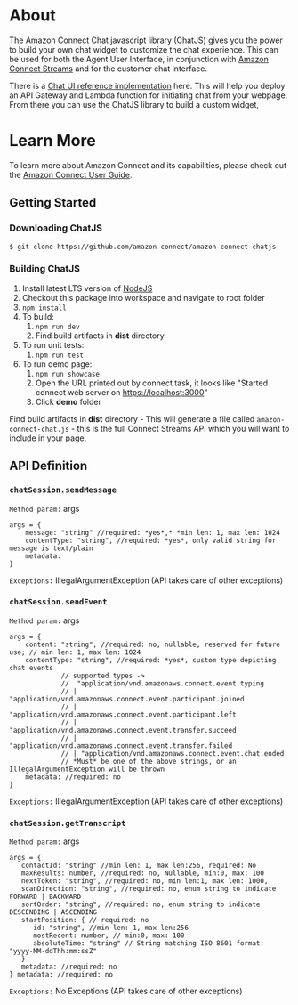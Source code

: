 # About
The Amazon Connect Chat javascript library (ChatJS) gives you the power to build your own chat widget to customize the chat experience. This can be used for both the Agent User Interface, in conjunction with [Amazon Connect Streams](https://github.com/aws/amazon-connect-streams) and for the customer chat interface. 

There is a [Chat UI reference implementation](https://github.com/amazon-connect/amazon-connect-chat-ui-examples) here. This will help you deploy an API Gateway and Lambda function for initiating chat from your webpage. From there you can use the ChatJS library to build a custom widget,

# Learn More
To learn more about Amazon Connect and its capabilities, please check out
the [Amazon Connect User Guide](https://docs.aws.amazon.com/connect/latest/userguide/).

## Getting Started

### Downloading ChatJS

```
$ git clone https://github.com/amazon-connect/amazon-connect-chatjs
```
### Building ChatJS
1. Install latest LTS version of [NodeJS](https://nodejs.org)
2. Checkout this package into workspace and navigate to root folder
3. `npm install`
4. To build:
    1. `npm run dev`
    2. Find build artifacts in **dist** directory
6. To run unit tests:
    1. `npm run test`
7. To run demo page:
    1. `npm run showcase`
    2. Open the URL printed out by connect task, it looks like "Started connect web server on <https://localhost:3000>"
    3. Click **demo** folder

Find build artifacts in **dist** directory -  This will generate a file called `amazon-connect-chat.js` - this is the full Connect Streams API which you will want to include in your page.

## API Definition

### `chatSession.sendMessage`
`Method param:` args
```
args = {
    message: "string" //required: *yes*,* *min len: 1, max len: 1024
    contentType: "string", //required: *yes*, only valid string for message is text/plain
    metadata: 
}
```
`Exceptions:`
IllegalArgumentException
(API takes care of other exceptions)

### `chatSession.sendEvent`
`Method param:` args
```
args = {
    content: "string", //required: no, nullable, reserved for future use; // min len: 1, max len: 1024
    contentType: "string", //required: *yes*, custom type depicting chat events
             // supported types ->
             //  "application/vnd.amazonaws.connect.event.typing 
             // | "application/vnd.amazonaws.connect.event.participant.joined
             // | "application/vnd.amazonaws.connect.event.participant.left
             // | "application/vnd.amazonaws.connect.event.transfer.succeed
             // | "application/vnd.amazonaws.connect.event.transfer.failed
             // | "application/vnd.amazonaws.connect.event.chat.ended
             // *Must* be one of the above strings, or an IllegalArgumentException will be thrown
    metadata: //required: no
}
```
`Exceptions:`
IllegalArgumentException
(API takes care of other exceptions)

### `chatSession.getTranscript`
`Method param:` args
```
args = {
   contactId: "string" //min len: 1, max len:256, required: No
   maxResults: number, //required: no, Nullable, min:0, max: 100
   nextToken: "string", //required: no, min len:1, max len: 1000, 
   scanDirection: "string", //required: no, enum string to indicate FORWARD | BACKWARD
   sortOrder: "string", //required: no, enum string to indicate DESCENDING | ASCENDING
   startPosition: { // required: no
      id: "string", //min len: 1, max len:256
      mostRecent: number, // min:0, max: 100
      absoluteTime: "string" // String matching ISO 8601 format: "yyyy-MM-ddThh:mm:ssZ"
   }
   metadata: //required: no
} metadata: //required: no
```
`Exceptions:`
No Exceptions (API takes care of other exceptions)
